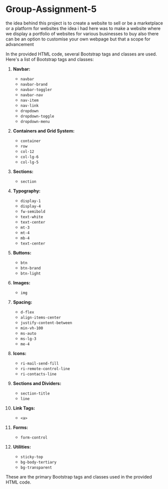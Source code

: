 # Group-Assignment-5
the idea behind this project is to create a website to sell or be a marketplace or a platform for websites
the idea i had here was to make a website where we display a portfolio of websites for various businesses to buy 
also there can be an option to customise your own webpage but that a scope for advancement



In the provided HTML code, several Bootstrap tags and classes are used. Here's a list of Bootstrap tags and classes:

1. **Navbar:**
   - `navbar`
   - `navbar-brand`
   - `navbar-toggler`
   - `navbar-nav`
   - `nav-item`
   - `nav-link`
   - `dropdown`
   - `dropdown-toggle`
   - `dropdown-menu`

2. **Containers and Grid System:**
   - `container`
   - `row`
   - `col-12`
   - `col-lg-6`
   - `col-lg-5`

3. **Sections:**
   - `section`

4. **Typography:**
   - `display-1`
   - `display-4`
   - `fw-semibold`
   - `text-white`
   - `text-center`
   - `mt-3`
   - `mt-4`
   - `mb-4`
   - `text-center`

5. **Buttons:**
   - `btn`
   - `btn-brand`
   - `btn-light`

6. **Images:**
   - `img`

7. **Spacing:**
   - `d-flex`
   - `align-items-center`
   - `justify-content-between`
   - `min-vh-100`
   - `ms-auto`
   - `ms-lg-3`
   - `me-4`

8. **Icons:**
   - `ri-mail-send-fill`
   - `ri-remote-control-line`
   - `ri-contacts-line`

9. **Sections and Dividers:**
   - `section-title`
   - `line`

10. **Link Tags:**
    - `<a>`

11. **Forms:**
    - `form-control`
  
12. **Utilities:**
    - `sticky-top`
    - `bg-body-tertiary`
    - `bg-transparent`

These are the primary Bootstrap tags and classes used in the provided HTML code.